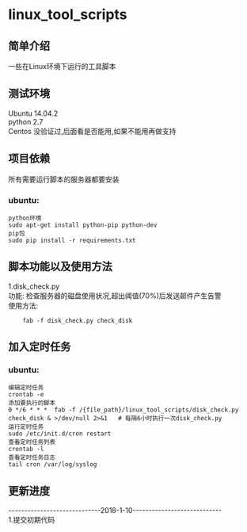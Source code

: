 # linux\_tool\_scripts
## 简单介绍
一些在Linux环境下运行的工具脚本</br>

## 测试环境
Ubuntu 14.04.2</br>
python 2.7</br>
Centos 没验证过,后面看是否能用,如果不能用再做支持</br>


## 项目依赖
所有需要运行脚本的服务器都要安装
### ubuntu:

    python环境
    sudo apt-get install python-pip python-dev
    pip包
    sudo pip install -r requirements.txt

## 脚本功能以及使用方法
1.disk_check.py</br>
    功能: 检查服务器的磁盘使用状况,超出阈值(70%)后发送邮件产生告警</br>
    使用方法:

        fab -f disk_check.py check_disk

## 加入定时任务
### ubuntu:

    编辑定时任务
    crontab -e
    添加要执行的脚本
    0 */6 * * *  fab -f /{file_path}/linux_tool_scripts/disk_check.py check_disk & >/dev/null 2>&1   # 每隔6小时执行一次disk_check.py
    运行定时任务
    sudo /etc/init.d/cron restart
    查看定时任务列表
    crontab -l
    查看定时任务日志
    tail cron /var/log/syslog


## 更新进度

-----------------------------2018-1-10----------------------------
<br/>
1.提交初期代码
<br/>
